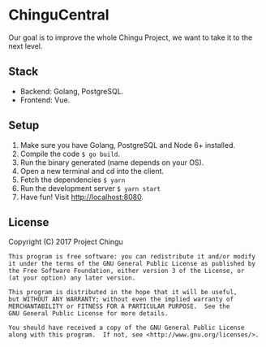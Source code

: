 # ChinguCentral

Our goal is to improve the whole Chingu Project, we want to take it to the next level.

## Stack

* Backend: Golang, PostgreSQL.
* Frontend: Vue.

## Setup

1. Make sure you have Golang, PostgreSQL and Node 6+ installed.
2. Compile the code `$ go build`.
3. Run the binary generated (name depends on your OS).
4. Open a new terminal and cd into the client.
5. Fetch the dependencies `$ yarn`
6. Run the development server `$ yarn start`
7. Have fun! Visit [http://localhost:8080](http://localhost:8080).

## License

Copyright (C) 2017  Project Chingu

    This program is free software: you can redistribute it and/or modify
    it under the terms of the GNU General Public License as published by
    the Free Software Foundation, either version 3 of the License, or
    (at your option) any later version.

    This program is distributed in the hope that it will be useful,
    but WITHOUT ANY WARRANTY; without even the implied warranty of
    MERCHANTABILITY or FITNESS FOR A PARTICULAR PURPOSE.  See the
    GNU General Public License for more details.

    You should have received a copy of the GNU General Public License
    along with this program.  If not, see <http://www.gnu.org/licenses/>.
